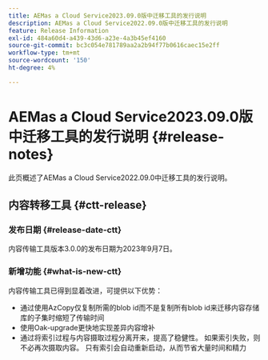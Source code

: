 ```yaml
---
title: AEMas a Cloud Service2023.09.0版中迁移工具的发行说明
description: AEMas a Cloud Service2022.09.0版中迁移工具的发行说明
feature: Release Information
exl-id: 484a60d4-a439-43d6-a23e-4a3b45ef4160
source-git-commit: bc3c054e781789aa2a2b94f77b0616caec15e2ff
workflow-type: tm+mt
source-wordcount: '150'
ht-degree: 4%

---
```


# AEMas a Cloud Service2023.09.0版中迁移工具的发行说明 {#release-notes}

此页概述了AEMas a Cloud Service2022.09.0中迁移工具的发行说明。

## 内容转移工具 {#ctt-release}

### 发布日期 {#release-date-ctt}

内容传输工具版本3.0.0的发布日期为2023年9月7日。

### 新增功能 {#what-is-new-ctt}

内容传输工具已得到显着改进，可提供以下优势：

* 通过使用AzCopy仅复制所需的blob id而不是复制所有blob id来迁移内容存储库的子集时缩短了传输时间
* 使用Oak-upgrade更快地实现差异内容增补
* 通过将索引过程与内容摄取过程分离开来，提高了稳健性。 如果索引失败，则不必再次摄取内容。 只有索引会自动重新启动，从而节省大量时间和精力
